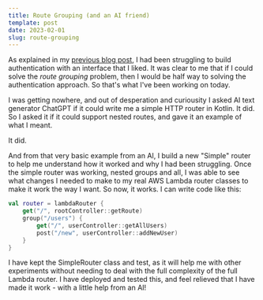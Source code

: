 ```yaml
---
title: Route Grouping (and an AI friend)
template: post
date: 2023-02-01
slug: route-grouping
---
```

As explained in my [previous blog post](/exploring-route-authentication), I had been struggling to build authentication with an interface that I liked. It was clear to me that if I could solve the _route grouping_ problem, then I would be half way to solving the authentication approach. So that's what I've been working on today.

I was getting nowhere, and out of desperation and curiousity I asked AI text generator ChatGPT if it could write me a simple HTTP router in Kotlin. It did. So I asked it if it could support nested routes, and gave it an example of what I meant.

It did.

And from that very basic example from an AI, I build a new "Simple" router to help me understand how it worked and why I had been struggling. Once the simple router was working, nested groups and all, I was able to see what changes I needed to make to my real AWS Lambda router classes to make it work the way I want. So now, it works. I can write code like this:

```kotlin
val router = lambdaRouter {
    get("/", rootController::getRoute)
    group("/users") {
        get("/", userController::getAllUsers)
        post("/new", userController::addNewUser)
    }
}
```

I have kept the SimpleRouter class and test, as it will help me with other experiments without needing to deal with the full complexity of the full Lambda router. I have deployed and tested this, and feel relieved that I have made it work - with a little help from an AI!
